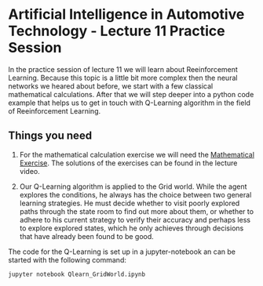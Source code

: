 # Artificial Intelligence in Automotive Technology - Lecture 11 Practice Session

In the practice session of lecture 11 we will learn about Reeinforcement Learning. Because this topic is a little bit more complex then the neural networks we heared about before, we start with a few classical mathematical calculations. After that we will step deeper into a python code example that helps us to get in touch with Q-Learning algorithm in the field of Reeinforcement Learning.



## Things you need

1. For the mathematical calculation exercise we will need the [Mathematical Exercise](https://github.com/TUMFTM/Lecture_AI_in_Automotive_Technology/blob/master/Lecture%2011%20Practice%20Session/Exercise11.pdf). The solutions of the exercises can be found in the lecture video.

2. Our Q-Learning algorithm is applied to the Grid world. While the agent explores the conditions, he always has the choice between two general learning strategies. He must decide whether to visit poorly explored paths through the state room to find out more about them, or whether to adhere to his current strategy to verify their accuracy and perhaps less to explore explored states, which he only achieves through decisions that have already been found to be good.

The code for the Q-Learning is set up in a jupyter-notebook an can be started with the following command:

```
jupyter notebook Qlearn_GridWorld.ipynb
```
